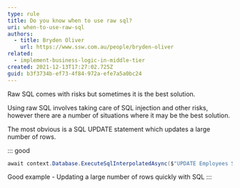 ```yaml
---
type: rule
title: Do you know when to use raw sql?
uri: when-to-use-raw-sql
authors:
  - title: Bryden Oliver
    url: https://www.ssw.com.au/people/bryden-oliver
related:
  - implement-business-logic-in-middle-tier
created: 2021-12-13T17:27:02.725Z
guid: b3f3734b-ef73-4f84-972a-efe7a5a0bc24
---
```

Raw SQL comes with risks but sometimes it is the best solution.

<!--endintro-->

Using raw SQL involves taking care of SQL injection and other risks, however there are a number of situations where it may be the best solution.

The most obvious is a SQL UPDATE statement which updates a large number of rows.

::: good
```cs
await context.Database.ExecuteSqlInterpolatedAsync($"UPDATE Employees SET Active = {activeState}", ct);
```

Good example - Updating a large number of rows quickly with SQL
:::
